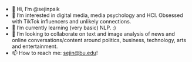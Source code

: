 - 👋 Hi, I’m @sejinpaik
- 👀 I’m interested in digital media, media psychology and HCI. Obsessed with TikTok influencers and unlikely connections. 
- 🌱 I’m currently learning (very basic) NLP. :) 
- 💞️ I’m looking to collaborate on text and image analysis of news and online conversations/content around politics, business, technology, arts and entertainment.
- 📫 How to reach me: sejin@bu.edu! 

<!---
sejinpaik/sejinpaik is a ✨ special ✨ repository because its `README.md` (this file) appears on your GitHub profile.
You can click the Preview link to take a look at your changes.
--->
